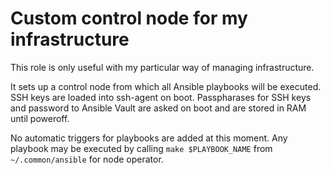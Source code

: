 # Custom control node for my infrastructure

This role is only useful with my particular way of managing infrastructure.

It sets up a control node from which all Ansible playbooks will be executed.
SSH keys are loaded into ssh-agent on boot. Passpharases for SSH keys and
password to Ansible Vault are asked on boot and are stored in RAM until
poweroff.

No automatic triggers for playbooks are added at this moment. Any playbook may
be executed by calling `make $PLAYBOOK_NAME` from `~/.common/ansible` for node
operator.
